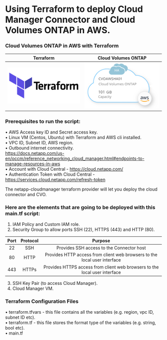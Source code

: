 # Using Terraform to deploy Cloud Manager Connector and Cloud Volumes ONTAP in AWS. <br />

### Cloud Volumes ONTAP in AWS with Terraform <br />

Terraform             |  Cloud Volumes ONTAP
:-------------------------:|:-------------------------:
![](https://github.com/jorgeedugona/CVOTerraForm/blob/main/images/terraform-icon.png)  |  ![](https://github.com/jorgeedugona/CVOTerraForm/blob/main/images/CVOAWS-icon.PNG)

### Prerequisites to run the script: <br />

• AWS Access key ID and Secret access key.  <br /> 
• Linux VM (Centos, Ubuntu) with Terraform and AWS cli installed.  <br />
• VPC ID, Subnet ID, AWS region.  <br />
• Outbound internet connectivity. <br />
  https://docs.netapp.com/us-en/occm/reference_networking_cloud_manager.html#endpoints-to-manage-resources-in-aws   <br />
• Account with Cloud Central - https://cloud.netapp.com/  <br />
• Authentication Token with Cloud Central - https://services.cloud.netapp.com/refresh-token  <br />

The netapp-cloudmanager terraform provider will let you deploy the cloud connector and CVO. <br />
### Here are the elements that are going to be deployed with this main.tf script:  <br />

1. IAM Policy and Custom IAM role. <br />
2. Security Group to allow ports SSH (22), HTTPS (443) and HTTP (80).  <br />

| Port  | Protocol | Purpose |
| :---: | :---: | :---: |
|  22   | SSH   | Provides SSH access to the Connector host |
|  80   | HTTP  | Provides HTTP access from client web browsers to the local user interface |
|  443  | HTTPs | Provides HTTPS access from client web browsers to the local user interface |  

3. SSH Key Pair (to access Cloud Manager).  <br />
4. Cloud Manager VM.  <br />

### Terraform Configuration Files   

• terraform.tfvars - this file contains all the variables (e.g. region, vpc ID, subnet ID etc).  <br />
• terraform.tf - this file stores the format type of the variables (e.g. string, bool etc).  <br />
• main.tf  <br />




